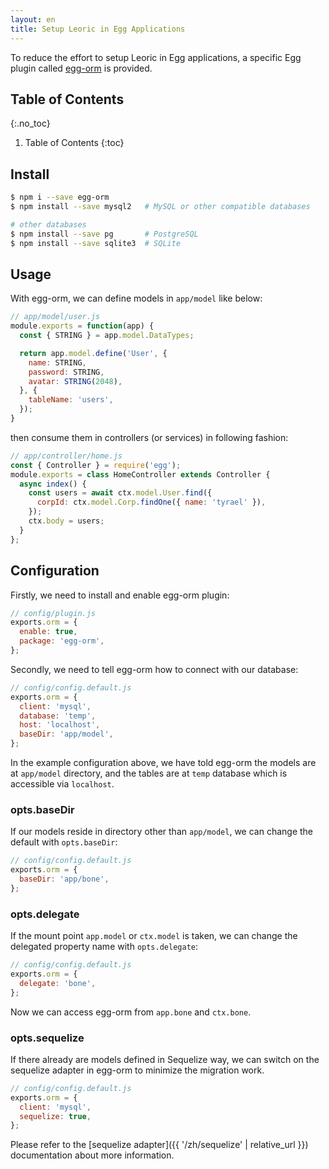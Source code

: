 ```yaml
---
layout: en
title: Setup Leoric in Egg Applications
---
```


To reduce the effort to setup Leoric in Egg applications, a specific Egg plugin called [egg-orm](https://github.com/eggjs/egg-orm) is provided.

## Table of Contents
{:.no_toc}

1. Table of Contents
{:toc}

## Install

```bash
$ npm i --save egg-orm
$ npm install --save mysql2   # MySQL or other compatible databases

# other databases
$ npm install --save pg       # PostgreSQL
$ npm install --save sqlite3  # SQLite
```

## Usage

With egg-orm, we can define models in `app/model` like below:

```js
// app/model/user.js
module.exports = function(app) {
  const { STRING } = app.model.DataTypes;

  return app.model.define('User', {
    name: STRING,
    password: STRING,
    avatar: STRING(2048),
  }, {
    tableName: 'users',
  });
}
```

then consume them in controllers (or services) in following fashion:

```js
// app/controller/home.js
const { Controller } = require('egg');
module.exports = class HomeController extends Controller {
  async index() {
    const users = await ctx.model.User.find({
      corpId: ctx.model.Corp.findOne({ name: 'tyrael' }),
    });
    ctx.body = users;
  }
};
```

## Configuration

Firstly, we need to install and enable egg-orm plugin:

```js
// config/plugin.js
exports.orm = {
  enable: true,
  package: 'egg-orm',
};
```

Secondly, we need to tell egg-orm how to connect with our database:

```js
// config/config.default.js
exports.orm = {
  client: 'mysql',
  database: 'temp',
  host: 'localhost',
  baseDir: 'app/model',
};
```

In the example configuration above, we have told egg-orm the models are at `app/model` directory, and the tables are at `temp` database which is accessible via `localhost`.

### opts.baseDir

If our models reside in directory other than `app/model`, we can change the default with `opts.baseDir`:

```js
// config/config.default.js
exports.orm = {
  baseDir: 'app/bone',
};
```

### opts.delegate

If the mount point `app.model` or `ctx.model` is taken, we can change the delegated property name with `opts.delegate`:

```js
// config/config.default.js
exports.orm = {
  delegate: 'bone',
};
```

Now we can access egg-orm from `app.bone` and `ctx.bone`.

### opts.sequelize

If there already are models defined in Sequelize way, we can switch on the sequelize adapter in egg-orm to minimize the migration work.

```js
// config/config.default.js
exports.orm = {
  client: 'mysql',
  sequelize: true,
};
```

Please refer to the [sequelize adapter]({{ '/zh/sequelize' | relative_url }}) documentation about more information.
